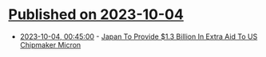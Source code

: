 # [Published on 2023-10-04](index.md)

* [2023-10-04, 00:45:00](https://slashdot.org/story/23/10/03/2033225/japan-to-provide-13-billion-in-extra-aid-to-us-chipmaker-micron?utm_source=rss1.0mainlinkanon&utm_medium=feed) - [Japan To Provide $1.3 Billion In Extra Aid To US Chipmaker Micron](https://slashdot.org/story/23/10/03/2033225/japan-to-provide-13-billion-in-extra-aid-to-us-chipmaker-micron?utm_source=rss1.0mainlinkanon&utm_medium=feed)
